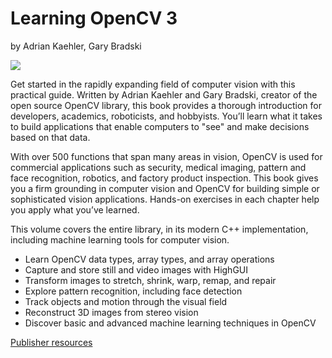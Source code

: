 # Learning OpenCV 3 #
by Adrian Kaehler, Gary Bradski

<p>
    <a href="https://www.oreilly.com/library/view/learning-opencv-3/9781491937983/">
        <img src="https://learning.oreilly.com/library/cover/9781491937983/250w/">
    </a>
</p>

Get started in the rapidly expanding field of computer vision with this practical guide. Written by Adrian Kaehler and Gary Bradski, creator of the open source OpenCV library, this book provides a thorough introduction for developers, academics, roboticists, and hobbyists. You’ll learn what it takes to build applications that enable computers to "see" and make decisions based on that data.

With over 500 functions that span many areas in vision, OpenCV is used for commercial applications such as security, medical imaging, pattern and face recognition, robotics, and factory product inspection. This book gives you a firm grounding in computer vision and OpenCV for building simple or sophisticated vision applications. Hands-on exercises in each chapter help you apply what you’ve learned.

This volume covers the entire library, in its modern C++ implementation, including machine learning tools for computer vision.

 - Learn OpenCV data types, array types, and array operations
 - Capture and store still and video images with HighGUI
 - Transform images to stretch, shrink, warp, remap, and repair
 - Explore pattern recognition, including face detection
 - Track objects and motion through the visual field
 - Reconstruct 3D images from stereo vision
 - Discover basic and advanced machine learning techniques in OpenCV

[Publisher resources](https://github.com/oreillymedia/Learning-OpenCV-3_examples/)
